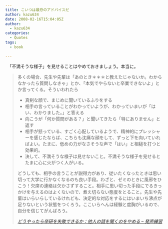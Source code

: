 ```yaml
---
title: こいつは最恐のアドバイスだ
author: kazu634
date: 2008-02-16T15:04:05Z
author:
  - kazu634
categories:
  - Quotes
tags:
  - book

---
```

<div class="section">
<p>
    　「不満そうな様子」を見せることはやめておきましょう。本当に。
</p>
  
<blockquote title="どうやったら卒研を失敗できるか：他人の話を聞くのをやめる - 発声練習" cite="http://d.hatena.ne.jp/next49/20080214/p1">
<p>
      多くの場合、先生や先輩は「あのとき＊＊＊と教えたじゃないか。わからなかったら質問しなきゃ」とか、「本気でやらないと卒業できないよ」とか言ってくる。そういわれたら
</p>
    
<ul>
<li>
        真剣な顔で、まじめに聞いているふりをする
</li>
<li>
        相手の言っていることがわかっていようが、わかっていまいが「はい、わかりました。」と答える
</li>
<li>
        向こうが「何か質問がある？」と聞いてきたら「特にありません」と返す
</li>
<li>
        相手が怒っている、すごく心配しているようで、精神的にプレッシャーを感じたならば、こちらも沈痛な顔をして、ずっと下を向いていればよい。たまに、低めの力がなさそうな声で「はい」と相槌を打つと効果的。
</li>
<li>
        決して、不満そうな様子は見せないこと。不満そうな様子を見せるとたまに心に火がつく人がいる。
</li>
</ul>
    
<p>
      どうしても、相手の言うことが説得力があり、従いたくなったときは思い切って大学に行かなくなるのも良い手段。わざと、ゼミのときに風邪をひこう！欠席の連絡は欠かさずすること。相手に思い切った手段にでるきっかけを与えるのはよくないので、煮え切らない態度をとること。先生や先輩はいらいらしているけれども、決定的な対応をするにはいまいち沸点が足りないという状態をつくろう。ここいらへんは経験と度胸がいるので、自分を信じてがんばろう。
</p>
    
<p>
<cite><a href="http://d.hatena.ne.jp/next49/20080214/p1" onclick="__gaTracker('send', 'event', 'outbound-article', 'http://d.hatena.ne.jp/next49/20080214/p1', 'どうやったら卒研を失敗できるか：他人の話を聞くのをやめる &#8211; 発声練習');" target="_blank">どうやったら卒研を失敗できるか：他人の話を聞くのをやめる &#8211; 発声練習</a></cite>
</p>
</blockquote>
</div>
